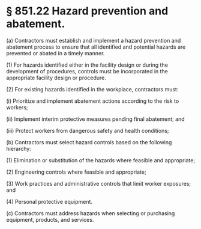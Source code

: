 # § 851.22   Hazard prevention and abatement.

(a) Contractors must establish and implement a hazard prevention and abatement process to ensure that all identified and potential hazards are prevented or abated in a timely manner.


(1) For hazards identified either in the facility design or during the development of procedures, controls must be incorporated in the appropriate facility design or procedure.


(2) For existing hazards identified in the workplace, contractors must:


(i) Prioritize and implement abatement actions according to the risk to workers;


(ii) Implement interim protective measures pending final abatement; and


(iii) Protect workers from dangerous safety and health conditions;


(b) Contractors must select hazard controls based on the following hierarchy:


(1) Elimination or substitution of the hazards where feasible and appropriate;


(2) Engineering controls where feasible and appropriate;


(3) Work practices and administrative controls that limit worker exposures; and


(4) Personal protective equipment.


(c) Contractors must address hazards when selecting or purchasing equipment, products, and services. 




